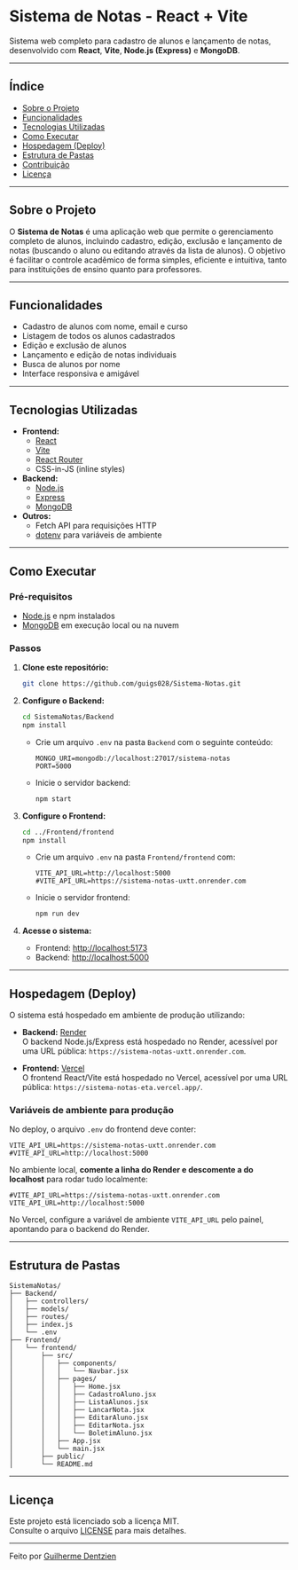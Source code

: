 # Sistema de Notas - React + Vite

Sistema web completo para cadastro de alunos e lançamento de notas, desenvolvido com **React**, **Vite**, **Node.js (Express)** e **MongoDB**.

---

## Índice

- [Sobre o Projeto](#sobre-o-projeto)
- [Funcionalidades](#funcionalidades)
- [Tecnologias Utilizadas](#tecnologias-utilizadas)
- [Como Executar](#como-executar)
- [Hospedagem (Deploy)](#hospedagem-deploy)
- [Estrutura de Pastas](#estrutura-de-pastas)
- [Contribuição](#contribuição)
- [Licença](#licença)

---

## Sobre o Projeto

O **Sistema de Notas** é uma aplicação web que permite o gerenciamento completo de alunos, incluindo cadastro, edição, exclusão e lançamento de notas (buscando o aluno ou editando através da lista de alunos). O objetivo é facilitar o controle acadêmico de forma simples, eficiente e intuitiva, tanto para instituições de ensino quanto para professores.

---

## Funcionalidades

- Cadastro de alunos com nome, email e curso
- Listagem de todos os alunos cadastrados
- Edição e exclusão de alunos
- Lançamento e edição de notas individuais
- Busca de alunos por nome
- Interface responsiva e amigável

---

## Tecnologias Utilizadas

- **Frontend:**  
  - [React](https://react.dev/)
  - [Vite](https://vitejs.dev/)
  - [React Router](https://reactrouter.com/)
  - CSS-in-JS (inline styles)
- **Backend:**  
  - [Node.js](https://nodejs.org/)
  - [Express](https://expressjs.com/)
  - [MongoDB](https://www.mongodb.com/)
- **Outros:**  
  - Fetch API para requisições HTTP
  - [dotenv](https://www.npmjs.com/package/dotenv) para variáveis de ambiente

---

## Como Executar

### Pré-requisitos

- [Node.js](https://nodejs.org/) e npm instalados
- [MongoDB](https://www.mongodb.com/) em execução local ou na nuvem

### Passos

1. **Clone este repositório:**
   ```bash
   git clone https://github.com/guigs028/Sistema-Notas.git
   ```

2. **Configure o Backend:**
   ```bash
   cd SistemaNotas/Backend
   npm install
   ```
   - Crie um arquivo `.env` na pasta `Backend` com o seguinte conteúdo:
     ```
     MONGO_URI=mongodb://localhost:27017/sistema-notas
     PORT=5000
     ```
   - Inicie o servidor backend:
     ```bash
     npm start
     ```

3. **Configure o Frontend:**
   ```bash
   cd ../Frontend/frontend
   npm install
   ```
   - Crie um arquivo `.env` na pasta `Frontend/frontend` com:
     ```
     VITE_API_URL=http://localhost:5000
     #VITE_API_URL=https://sistema-notas-uxtt.onrender.com
     ```
   - Inicie o servidor frontend:
     ```bash
     npm run dev
     ```

4. **Acesse o sistema:**
   - Frontend: [http://localhost:5173](http://localhost:5173)
   - Backend: [http://localhost:5000](http://localhost:5000)

---

## Hospedagem (Deploy)

O sistema está hospedado em ambiente de produção utilizando:

- **Backend:** [Render](https://render.com/)  
  O backend Node.js/Express está hospedado no Render, acessível por uma URL pública: `https://sistema-notas-uxtt.onrender.com`.

- **Frontend:** [Vercel](https://vercel.com/)  
  O frontend React/Vite está hospedado no Vercel, acessível por uma URL pública: `https://sistema-notas-eta.vercel.app/`.

### Variáveis de ambiente para produção

No deploy, o arquivo `.env` do frontend deve conter:
```
VITE_API_URL=https://sistema-notas-uxtt.onrender.com
#VITE_API_URL=http://localhost:5000
```
No ambiente local, **comente a linha do Render e descomente a do localhost** para rodar tudo localmente:
```
#VITE_API_URL=https://sistema-notas-uxtt.onrender.com
VITE_API_URL=http://localhost:5000
```
No Vercel, configure a variável de ambiente `VITE_API_URL` pelo painel, apontando para o backend do Render.

---

## Estrutura de Pastas

```
SistemaNotas/
├── Backend/
│   ├── controllers/
│   ├── models/
│   ├── routes/
│   ├── index.js
│   └── .env
├── Frontend/
│   └── frontend/
│       ├── src/
│       │   ├── components/
│       │   │   └── Navbar.jsx
│       │   ├── pages/
│       │   │   ├── Home.jsx
│       │   │   ├── CadastroAluno.jsx
│       │   │   ├── ListaAlunos.jsx
│       │   │   ├── LancarNota.jsx
│       │   │   ├── EditarAluno.jsx
│       │   │   ├── EditarNota.jsx
│       │   │   └── BoletimAluno.jsx
│       │   ├── App.jsx
│       │   └── main.jsx
│       ├── public/
│       └── README.md
```

---

## Licença

Este projeto está licenciado sob a licença MIT.  
Consulte o arquivo [LICENSE](LICENSE) para mais detalhes.

---

Feito por [Guilherme Dentzien](https://github.com/guigs028)
